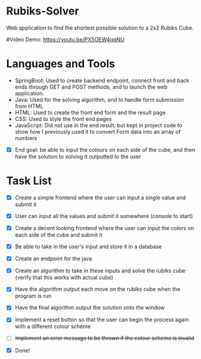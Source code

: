 # Rubiks-Solver
Web application to find the shortest possible solution to a 2x2 Rubiks Cube. 

#Video Demo: https://youtu.be/PX5OEW4qqNU

# Languages and Tools
- SpringBoot: Used to create backend endpoint, connect front and back ends through GET and POST methods, and to launch the web application.
- Java: Used for the solving algorithm, and to handle form submission from HTML
- HTML: Used to create the front end form and the result page
- CSS: Used to style the front end pages
- JavaScript: Did not use in the end result, but kept in project code to show how I previously used it to convert Form data into an array of numbers




- [x] End goal: be able to input the colours on each side of the cube, and then have the solution to solving it outputted to the user

# Task List
- [x] Create a simple frontend where the user can input a single value and submit it
- [x] User can input all the values and submit it somewhere (console to start)
- [x] Create a decent looking frontend where the user can input the colors on each side of the cube and submit it
- [x] Be able to take in the user's input and store it in a database
- [x] Create an endpoint for the java
- [x] Create an algorithm to take in these inputs and solve the rubiks cube (verify that this works with actual cube)
- [x] Have the algorithm output each move on the rubiks cube when the program is run
- [x] Have the final algorithm output the solution onto the window
- [x] Implement a reset button so that the user can begin the process again with a different colour scheme
- [ ] ~~Implement an error message to be thrown if the colour scheme is invalid~~
- [x] Done!

